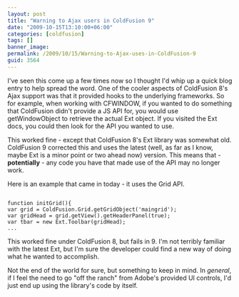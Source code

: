 ```yaml
---
layout: post
title: "Warning to Ajax users in ColdFusion 9"
date: "2009-10-15T13:10:00+06:00"
categories: [coldfusion]
tags: []
banner_image: 
permalink: /2009/10/15/Warning-to-Ajax-uses-in-ColdFusion-9
guid: 3564
---
```


I've seen this come up a few times now so I thought I'd whip up a quick blog entry to help spread the word. One of the cooler aspects of ColdFusion 8's Ajax support was that it provided hooks to the underlying frameworks. So for example, when working with CFWINDOW, if you wanted to do something that ColdFusion didn't provide a JS API for, you would use getWindowObject to retrieve the actual Ext object. If you visited the Ext docs, you could then look for the API you wanted to use.

This worked fine - except that ColdFusion 8's Ext library was somewhat old. ColdFusion 9 corrected this and uses the latest (well, as far as I know, maybe Ext is a minor point or two ahead now) version. This means that - <b>potentially</b> - any code you have that made use of the API may no longer work. 

Here is an example that came in today - it uses the Grid API.

<code>
function initGrid(){
var grid = ColdFusion.Grid.getGridObject('maingrid');
var gridHead = grid.getView().getHeaderPanel(true);
var tbar = new Ext.Toolbar(gridHead);
...
</code>

This worked fine under ColdFusion 8, but fails in 9. I'm not terribly familiar with the latest Ext, but I'm sure the developer could find a new way of doing what he wanted to accomplish.

Not the end of the world for sure, but something to keep in mind. In <i>general</i>, if I feel the need to go "off the ranch" from Adobe's provided UI controls, I'd just end up using the library's code by itself.